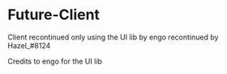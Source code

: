 # Future-Client
Client recontinued only using the UI lib by engo
recontinued by Hazel_#8124

Credits to engo for the UI lib
